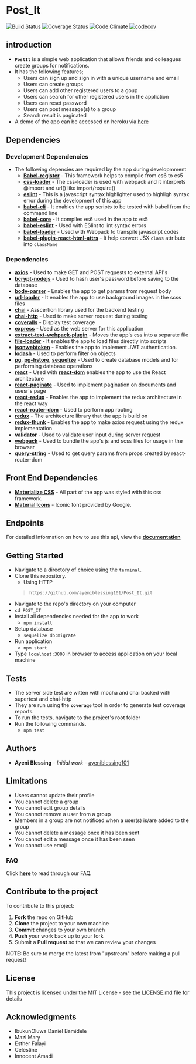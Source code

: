 # Post_It
[![Build Status](https://travis-ci.org/ayeniblessing101/Post_It.svg?branch=development)](https://travis-ci.org/ayeniblessing101/Post_It)
[![Coverage Status](https://coveralls.io/repos/github/ayeniblessing101/Post_It/badge.svg?branch=feedback)](https://coveralls.io/github/ayeniblessing101/Post_It?branch=feedback)
[![Code Climate](https://codeclimate.com/github/ayeniblessing101/Post_It/badges/gpa.svg)](https://codeclimate.com/github/ayeniblessing101/Post_It)
[![codecov](https://codecov.io/gh/ayeniblessing101/Post_It/branch/development/graph/badge.svg)](https://codecov.io/gh/ayeniblessing101/Post_It)

## introduction
* **`PostIt`** is a simple web application that allows friends and colleagues create groups for notifications. 
* It has the following features;
  * Users can sign up and sign in with a unique username and email
  * Users can create groups
  * Users can add other registered users to a goup
  * Users can search for other registered users in the appliction
  * Users can reset password
  * Users can post message(s) to a group
  * Search result is paginated 
* A demo of the app can be accessed on heroku via [here](https://blessing-post-it.herokuapp.com)  

## Dependencies

### Development Dependencies
* The following depencies are required by the app during developmment
  *  **[Babel-register](https://www.npmjs.com/package/babel-register)** - This framework helps to compile from es6 to es5
  *  **[css-loader](https://www.npmjs.com/package/css-loader)** - The  css-loader is used with webpack and it interprets @import and url() like import/require()
  *  **[eslint](https://www.npmjs.com/package/eslint)** - This is a javascript syntax highlighter used to highligh syntax error during the development of this app
  *  **[babel-cli](https://www.npmjs.com/package/babel-cli)** - It enables the app scripts to be tested with babel from the command line
  *  **[babel-core](https://www.npmjs.com/package/babel-core)** - It compiles es6 used in the app to es5
  *  **[babel-eslint](https://www.npmjs.com/package/babel-eslint)** - Used with ESlint to lint syntax errors
  *  **[babel-loader](https://www.npmjs.com/package/babel-loader)** - Used with Webpack to transpile javascript codes
  *  **[babel-plugin-react-html-attrs](https://www.npmjs.com/package/babel-plugin-react-html-attrs)** - It help convert JSX `class` attribute into `className` 

### Dependencies
*  **[axios](https://www.npmjs.com/package/axios)** - Used to make GET and POST requests to external API's
*  **[bcrypt-nodejs](https://www.npmjs.com/package/bcrypt-nodejs)** - Used to hash user's password before saving to the database
*  **[body-parser](https://www.npmjs.com/package/body-parser)** - Enables the app to get params from request body
*  **[url-loader](https://www.npmjs.com/package/url-loader)** - It enables the app to use background images in the scss files
*  **[chai](https://www.npmjs.com/package/chai)** - Asscertion library used for the backend testing
*  **[chai-http](https://www.npmjs.com/package/chai-http)** - Used to make server request during testing
*  **[coveralls](https://www.npmjs.com/package/coveralls)** - Display test coverage
*  **[express](https://www.npmjs.com/package/express)** - Used as the web server for this application
*  **[extract-text-webpack-plugin](https://www.npmjs.com/package/extract-text-webpack-plugin)** - Moves the app's css into a separate file
*  **[file-loader](https://www.npmjs.com/package/file-loader)** - It enables the app to load files directly into scripts
*  **[jsonwebtoken](https://www.npmjs.com/package/jsonwebtoken)** - Enables the app to implement JWT authentication.
*  **[lodash](https://www.npmjs.com/package/lodash)** - Used to perform filter on objects
*  **[pg](https://www.npmjs.com/package/pg)**, **[pg-hstore](https://www.npmjs.com/package/pg-hstore)**, **[sequelize](https://www.npmjs.com/package/sequelize)** - Used to create database models and for performing database operations
*  **[react](https://www.npmjs.com/package/react)** - Used with **[react-dom](https://www.npmjs.com/package/react-dom)** enables the app to use the React architecture
*  **[react-paginate](https://www.npmjs.com/package/react-paginate)** - Used to implement pagination on documents and usesr's page
*  **[react-redux](https://www.npmjs.com/package/react-redux)** - Enables the app to implement the redux architecture in the react way
*  **[react-router-dom](https://www.npmjs.com/package/react-router-dom)** - Used to perform app routing
*  **[redux](https://www.npmjs.com/package/redux)** - The architecture library that the app is build on
*  **[redux-thunk](https://www.npmjs.com/package/redux-thunk)** - Enables the app to make axios request using the redux implementation
*  **[validator](https://www.npmjs.com/package/validator)** - Used to validate user input during server request
*  **[webpack](https://www.npmjs.com/package/react-router-dom)** - Used to bundle the app's js and scss files for usage in the browser
*  **[query-string](https://www.npmjs.com/package/query-string)** - Used to get query params from props created by react-router-dom

## Front End Dependencies
*  **[Materialize CSS](http://materializecss.com/)** - All part of the app was styled with this css framework.
*  **[Material Icons](https://material.io/icons/)** - Iconic font provided by Google.


## Endpoints
For detailed Information on how to use this api, view the **[documentation](https://app.apiary.io/ayeniblessing/)**

## Getting Started
*  Navigate to a directory of choice using the `terminal`.
* Clone this repository.
  * Using HTTP
  >`https://github.com/ayeniblessing101/Post_It.git`
*  Navigate to the repo's directory on your computer
  *  `cd POST_IT`
* Install all dependencies needed for the app to work
  * `npm install`
* Setup database
  * `sequelize db:migrate`
* Run application
  * `npm start`
* Type `localhost:3000` in browser to access application on your local machine

## Tests
* The server side test are witten with mocha and chai backed with supertest and chai-http
* They are run using the **`coverage`** tool in order to generate test coverage reports.
* To run the tests, navigate to the project's root folder
* Run the following commands.
  * `npm test`

## Authors
* **Ayeni Blessing** - *Initial work* - [ayeniblessing101](https://github.com/ayeniblessing101/PostIt)

## Limitations
* Users cannot update their profile
* You cannot delete a group
* You cannot edit group details
* You cannot remove a user from a group
* Members in a group are not notificed when a user(s) is/are added to the group
* You cannot delete a message once it has been sent
* You cannot edit a message once it has been seen
* You cannot use emoji 


### FAQ
Click **[here](https://github.com/ayeniblessing101/Post_It/wiki/Frequently-Asked-Questions)** to read through our FAQ.

## Contribute to the project
To contribute to this project:

 1. **Fork** the repo on GitHub
 2. **Clone** the project to your own machine
 3. **Commit** changes to your own branch
 4. **Push** your work back up to your fork
 5. Submit a **Pull request** so that we can review your changes

NOTE: Be sure to merge the latest from "upstream" before making a pull request!

## License
This project is licensed under the MIT License - see the [LICENSE.md](LICENSE.md) file for details

## Acknowledgments
* IbukunOluwa Daniel Bamidele
* Mazi Mary
* Esther Falayi
* Celestine
* Innocent Amadi
